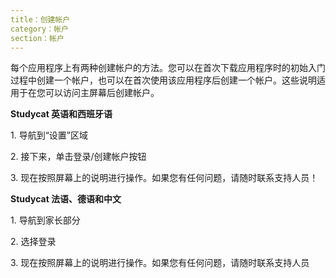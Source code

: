 ```yaml
---
title：创建帐户
category：帐户
section：帐户
---
```

每个应用程序上有两种创建帐户的方法。您可以在首次下载应用程序时的初始入门过程中创建一个帐户，也可以在首次使用该应用程序后创建一个帐户。这些说明适用于在您可以访问主屏幕后创建帐户。

**Studycat 英语和西班牙语**

1\. 导航到“设置”区域 

2\. 接下来，单击登录/创建帐户按钮

3\. 现在按照屏幕上的说明进行操作。如果您有任何问题，请随时联系支持人员！

**Studycat 法语、德语和中文**

1\. 导航到家长部分 

2\. 选择登录

3\. 现在按照屏幕上的说明进行操作。如果您有任何问题，请随时联系支持人员